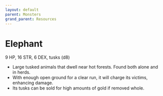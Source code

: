 ```yaml
---
layout: default
parent: Monsters
grand_parent: Resources
---
```


# Elephant

9 HP, 16 STR, 6 DEX, tusks (d8)

- Large tusked animals that dwell near hot forests.   Found both alone and in herds.
- With enough open ground for a clear run, it will charge its victims, enhancing damage.
- Its tusks can be sold for high amounts of gold if removed whole.


